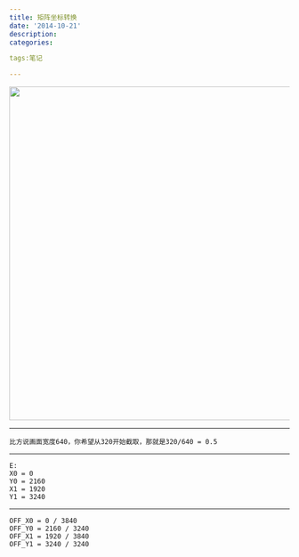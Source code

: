 ```yaml
---
title: 矩阵坐标转换
date: '2014-10-21'
description:
categories:

tags:笔记

---
```


<img src="{{urls.media}}/矩阵坐标转换/rect.png" alt="" width="600">

---

	比方说画面宽度640，你希望从320开始截取，那就是320/640 = 0.5

---

	E:
	X0 = 0
	Y0 = 2160
	X1 = 1920
	Y1 = 3240

---

	OFF_X0 = 0 / 3840
	OFF_Y0 = 2160 / 3240 
	OFF_X1 = 1920 / 3840
	OFF_Y1 = 3240 / 3240
